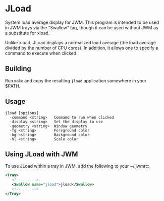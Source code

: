 JLoad
==============================================================================
System load average display for JWM.  This program is intended to be used
in JWM trays via the "Swallow" tag, though it can be used without JWM as
a substitute for xload.

Unlike xload, JLoad displays a normalized load average (the load average
divided by the number of CPU cores).  In addition, it allows one to
specify a command to execute when clicked.

Building
------------------------------------------------------------------------------
Run `make` and copy the resulting `jload` application somewhere in your $PATH.

Usage
------------------------------------------------------------------------------
```
jload [options]
  -command <string>   Command to run when clicked
  -display <string>   Set the display to use
  -geometry <string>  Window geometry
  -fg <string>        Foreground color
  -bg <string>        Background color
  -hl <string>        Scale color
```

Using JLoad with JWM
------------------------------------------------------------------------------ 
To use JLoad within a tray in JWM, add the following to your ~/.jwmrc:
```xml
<Tray>
   <!-- ... -->
   <Swallow name="jload">jload</Swallow>
   <!-- ... -->
</Tray>
```
